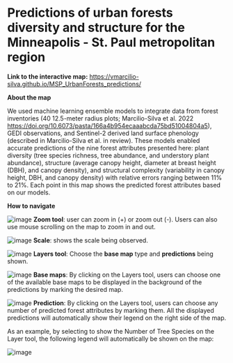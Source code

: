 # Predictions of urban forests diversity and structure for the Minneapolis - St. Paul metropolitan region 
**Link to the interactive map:** <https://vmarcilio-silva.github.io/MSP_UrbanForests_predictions/>

**About the map**

We used machine learning ensemble models to integrate data from forest inventories (40 12.5-meter radius plots; Marcilio-Silva et al. 2022 <https://doi.org/10.6073/pasta/166a4b954ecaaabcda75bd51004804a5>), GEDI observations, and Sentinel-2 derived land surface phenology (described in Marcilio-Silva et al. in review). These models enabled accurate predictions of the nine forest attributes presented here: plant diversity (tree species richness, tree abundance, and understory plant abundance), structure (average canopy height, diameter at breast height (DBH), and canopy density), and structural complexity (variability in canopy height, DBH, and canopy density) with relative errors ranging between 11% to 21%. Each point in this map shows the predicted forest attributes based on our models.

**How to navigate**



![image](https://github.com/vmarcilio-silva/MSP_UrbanForests_predictions/assets/100302706/4a6ddca6-a969-42ab-98ab-bd568d2ed7a1) **Zoom tool**: user can zoom in (+) or zoom out (-). Users can also use mouse scrolling on the map to zoom in and out.

![image](https://github.com/vmarcilio-silva/MSP_UrbanForests_predictions/assets/100302706/57cb5b4e-a74e-4b55-aa54-cc8fe8044402) **Scale**: shows the scale being observed.

![image](https://github.com/vmarcilio-silva/MSP_UrbanForests_predictions/assets/100302706/cda1d2f7-3707-4f56-bd91-81fe253b8d1d) **Layers tool**: Choose the **base map** type and **predictions** being shown.

![image](https://github.com/vmarcilio-silva/MSP_UrbanForests_predictions/assets/100302706/188aa15d-d294-43bb-b3e6-cb287897c381) **Base maps**: By clicking on the Layers tool, users can choose one of the available base maps to be displayed in the background of the predictions by marking the desired map.

![image](https://github.com/vmarcilio-silva/MSP_UrbanForests_predictions/assets/100302706/2b701118-2ff5-4d0b-b3e3-6bde6526b29a) **Prediction**: By clicking on the Layers tool, users can choose any number of predicted forest attributes by marking them. All the displayed predictions will automatically show their legend on the right side of the map.
 
As an example, by selecting to show the Number of Tree Species on the Layer tool, the following legend will automatically be shown on the map:

![image](https://github.com/vmarcilio-silva/MSP_UrbanForests_predictions/assets/100302706/853fdec1-971a-40bd-9723-033786e3232c)








